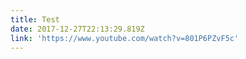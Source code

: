 ```yaml
---
title: Test
date: 2017-12-27T22:13:29.819Z
link: 'https://www.youtube.com/watch?v=801P6PZvF5c'
---
```


